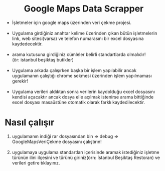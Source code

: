 <!DOCTYPE html>
<html lang="en">
<head>
    <meta charset="UTF-8">
    <meta name="viewport" content="width=device-width, initial-scale=1.0">
    
</head>
<body>
    <center><h1>Google Maps Data Scrapper</h1></center>
    <ul>
        <li>İşletmeler için google maps üzerinden veri çekme projesi.</li>
        <br>
        <li>Uygulama girdiğiniz anahtar kelime üzerinden çıkan bütün işletmelerin link, web sitesi(varsa) ve telefon numarasını
            bir excel dosyasına kaydedecektir.
        </li>
        <br>
        <li>arama kutusuna girdiğiniz cümleler belirli standartlarda olmalıdır!
            <br>
            (ör: istanbul beşiktaş butikler)
        </li>
        <br>
        <li>Uygulama arkada çalışırken başka bir işlem yapılabilir ancak uygulamanın çalıştığı
            chrome sekmesi üzerinden işlem yapılmaması gerekir!
        </li>
        <br>
        <li>Uygulama verileri aldıktan sonra verilerin kaydolduğu excel dosyasını kendisi açacaktır
            ancak dosya elle açılmak istenirse arama bittiğinde excel dosyası masaüstüne otomatik olarak
            farklı kaydedilecektir.
        </li>
    </ul>
    <h1>Nasıl çalışır</h1>
    <ol>
        <li>uygulamanın indiği rar dosyasından bin => debug => GoogleMapsVeriÇekme dosyasını çalıştırın! </li>
        <br>
        <li>uygulamaya uygulama standartları içerisinde aramak istediğiniz işletme türünün ilini ilçesini ve türünü giriniz(örn: İstanbul Beşiktaş Restoran) ve verileri getire tıklayınız.</li>
    </ol>
</body>
</html>
